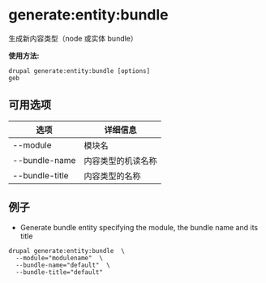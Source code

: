 # generate:entity:bundle
生成新内容类型（node 或实体 bundle）

**使用方法:**
```
drupal generate:entity:bundle [options]
geb
```

## 可用选项
选项 | 详细信息
-------|-------------
--module | 模块名
--bundle-name | 内容类型的机读名称
--bundle-title | 内容类型的名称

## 例子
* Generate bundle entity specifying the module, the bundle name and its title
```
drupal generate:entity:bundle  \
  --module="modulename"  \
  --bundle-name="default"  \
  --bundle-title="default"
```

